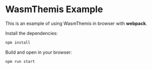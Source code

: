 # WasmThemis Example

This is an example of using WasmThemis in browser with **webpack**.

Install the dependencies:

```bash
npm install
```

Build and open in your browser:

```
npm run start
```
